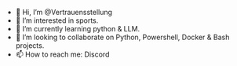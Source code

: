 - 👋 Hi, I’m @Vertrauensstellung
- 👀 I’m interested in sports.
- 🌱 I’m currently learning python & LLM.
- 💞️ I’m looking to collaborate on Python, Powershell, Docker & Bash projects.
- 📫 How to reach me: Discord

<!---
Vertrauensstellung/Vertrauensstellung is a ✨ special ✨ repository because its `README.md` (this file) appears on your GitHub profile.
You can click the Preview link to take a look at your changes.
--->
